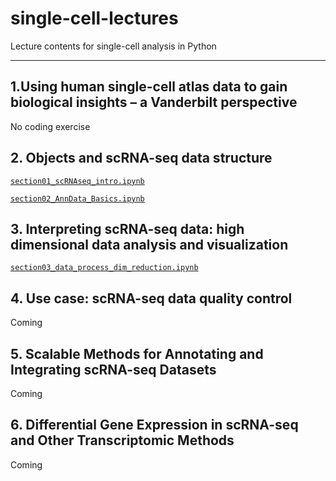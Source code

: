 # single-cell-lectures

Lecture contents for single-cell analysis in Python

---

## 1.Using human single-cell atlas data to gain biological insights – a Vanderbilt perspective
No coding exercise 

## 2. Objects and scRNA-seq data structure

[`section01_scRNAseq_intro.ipynb`](/notebooks2025/section01_scRNAseq_intro.ipynb)

[`section02_AnnData_Basics.ipynb`](/notebooks2025/section02_AnnData_Basics.ipynb)


## 3. Interpreting scRNA-seq data: high dimensional data analysis and visualization
[`section03_data_process_dim_reduction.ipynb`](/notebooks2025/section03_data_process_dim_reduction.ipynb)


## 4. Use case: scRNA-seq data quality control
Coming

## 5. Scalable Methods for Annotating and Integrating scRNA-seq Datasets
Coming

## 6. Differential Gene Expression in scRNA-seq and Other Transcriptomic Methods
Coming
